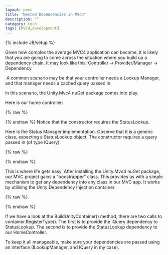 ```yaml
---
layout: post
title: "Nested Dependencies in MVC4"
description: ""
category: tech 
tags: [MVC4,development]
---
```

{% include JB/setup %}

Given how complex the average MVC4 application can become, it is likely that you are going to come across the situation where you build up a dependency chain. It may look like this: Controller -&gt; Provider/Manager -&gt; Dependency<br />

&nbsp;A common scenario may be that your controller needs a Lookup Manager, and that manager needs a cached query passed in.

In this scenario, the Unity.Mvc4 nuGet package comes into play.

Here is our home controller:

{% raw %}
<script type="syntaxhighlighter" class="brush:csharp"><![CDATA[
// Home controller
public class HomeController : AsyncController
{
    private ILookupManager&lt;StatusLookup&gt; statusLookup; 

	// constructor with lookup dependency
	public HomeController(ILookupManager&lt;StatusLookup&gt; statusLookup)
	{
		this.statusLookup = statusLookup;
	}
}
]]></script>
{% endraw %}
Notice that the constructor requires the StatusLookup.

Here is the Status Manager implementation. Observe that it is a generic class, expecting a StatusLookup object. The constructor requires a query passed in (of type IQuery).

{% raw %}
<script type="syntaxhighlighter" class="brush:csharp"><![CDATA[
//LookupManager.cs
public class LookupManager&lt;T&gt; : ILookupManager&lt;T&gt; where T : ILookupField
{
	private IQuery&lt;T&gt; _query;

	// lookup manager has a Query dependency
	public LookupManager(IQuery&lt;T&gt; query)
	{
		_query = query;
	}

	public List&lt;T&gt; Lookup()
	{
		// return lookup query result
		return _query.Get();
	}
}
]]></script>
{% endraw %}

This is where life gets easy. After installing the Unity.Mvc4 nuGet package, our MVC project gains a "boostrapper" class.&nbsp;This provides us with a simple mechanism to get any dependency into any class in our MVC app. It works by utilising the Unity&nbsp;Dependency Injection container.

{% raw %}
<script type="syntaxhighlighter" class="brush:csharp"><![CDATA[
// Boostrapper.cs
// Added by the Unity.Mvc4 NuGet package
private static IUnityContainer BuildUnityContainer()
{
	var container = new UnityContainer();

	// initialise Status lookup
	container.RegisterType&lt;IQuery&lt;StatusLookup&gt;, QueryStatusLookup&gt;();
	
	// make Status lookup available to mvc4 controllers
	container.RegisterType&lt;ILookupManager&lt;StatusLookup&gt;, LookupManager&lt;StatusLookup&gt;&gt;();
	
	RegisterTypes(container);
	return container;
}
]]></script>
{% endraw %}

If we have a look at the BuildUnityContainer() method, there are two calls to container.RegisterType(). The first is to provide the IQuery dependency to StatusLookup. The second is to provide the StatusLookup dependency to our HomeController.

To keep it all manageable, make sure your dependencies are passed using an interface (ILookupManager, and IQuery in my case).